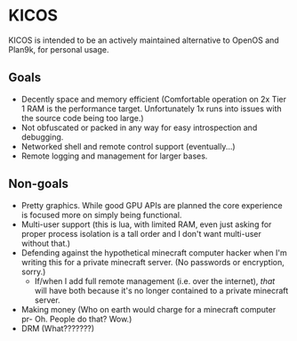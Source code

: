 # KICOS
KICOS is intended to be an actively maintained alternative to OpenOS and Plan9k, for personal usage.

## Goals
- Decently space and memory efficient (Comfortable operation on 2x Tier 1 RAM is the performance target. Unfortunately 1x runs into issues with the source code being too large.)
- Not obfuscated or packed in any way for easy introspection and debugging.
- Networked shell and remote control support (eventually...)
- Remote logging and management for larger bases.

## Non-goals
- Pretty graphics. While good GPU APIs are planned the core experience is focused more on simply being functional.
- Multi-user support (this is lua, with limited RAM, even just asking for proper process isolation is a tall order and I don't want multi-user without that.)
- Defending against the hypothetical minecraft computer hacker when I'm writing this for a private minecraft server. (No passwords or encryption, sorry.)
  - If/when I add full remote management (i.e. over the internet), *that* will have both because it's no longer contained to a private minecraft server.
- Making money (Who on earth would charge for a minecraft computer pr- Oh. People do that? Wow.)
- DRM (What???????)